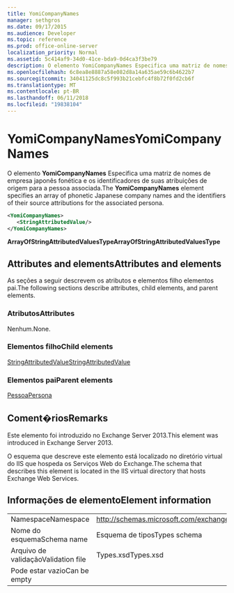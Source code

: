 ```yaml
---
title: YomiCompanyNames
manager: sethgros
ms.date: 09/17/2015
ms.audience: Developer
ms.topic: reference
ms.prod: office-online-server
localization_priority: Normal
ms.assetid: 5c414af9-34d0-41ce-bda9-0d4ca3f3be79
description: O elemento YomiCompanyNames Especifica uma matriz de nomes de empresa japonês fonética e os identificadores de suas atribuições de origem para a pessoa associada.
ms.openlocfilehash: 6c8ea8e8887a58e082d8a14a635ae59c6b4622b7
ms.sourcegitcommit: 34041125dc8c5f993b21cebfc4f8b72f0fd2cb6f
ms.translationtype: MT
ms.contentlocale: pt-BR
ms.lasthandoff: 06/11/2018
ms.locfileid: "19838104"
---
```

# <a name="yomicompanynames"></a><span data-ttu-id="ece3d-103">YomiCompanyNames</span><span class="sxs-lookup"><span data-stu-id="ece3d-103">YomiCompanyNames</span></span>

<span data-ttu-id="ece3d-104">O elemento **YomiCompanyNames** Especifica uma matriz de nomes de empresa japonês fonética e os identificadores de suas atribuições de origem para a pessoa associada.</span><span class="sxs-lookup"><span data-stu-id="ece3d-104">The **YomiCompanyNames** element specifies an array of phonetic Japanese company names and the identifiers of their source attributions for the associated persona.</span></span> 
  
```XML
<YomiCompanyNames>
   <StringAttributedValue/>
</YomiCompanyNames>
```

 <span data-ttu-id="ece3d-105">**ArrayOfStringAttributedValuesType**</span><span class="sxs-lookup"><span data-stu-id="ece3d-105">**ArrayOfStringAttributedValuesType**</span></span>
## <a name="attributes-and-elements"></a><span data-ttu-id="ece3d-106">Attributes and elements</span><span class="sxs-lookup"><span data-stu-id="ece3d-106">Attributes and elements</span></span>

<span data-ttu-id="ece3d-107">As seções a seguir descrevem os atributos e elementos filho elementos pai.</span><span class="sxs-lookup"><span data-stu-id="ece3d-107">The following sections describe attributes, child elements, and parent elements.</span></span>
  
### <a name="attributes"></a><span data-ttu-id="ece3d-108">Atributos</span><span class="sxs-lookup"><span data-stu-id="ece3d-108">Attributes</span></span>

<span data-ttu-id="ece3d-109">Nenhum.</span><span class="sxs-lookup"><span data-stu-id="ece3d-109">None.</span></span>
  
### <a name="child-elements"></a><span data-ttu-id="ece3d-110">Elementos filho</span><span class="sxs-lookup"><span data-stu-id="ece3d-110">Child elements</span></span>

[<span data-ttu-id="ece3d-111">StringAttributedValue</span><span class="sxs-lookup"><span data-stu-id="ece3d-111">StringAttributedValue</span></span>](stringattributedvalue.md)
  
### <a name="parent-elements"></a><span data-ttu-id="ece3d-112">Elementos pai</span><span class="sxs-lookup"><span data-stu-id="ece3d-112">Parent elements</span></span>

[<span data-ttu-id="ece3d-113">Pessoa</span><span class="sxs-lookup"><span data-stu-id="ece3d-113">Persona</span></span>](persona.md)
  
## <a name="remarks"></a><span data-ttu-id="ece3d-114">Coment�rios</span><span class="sxs-lookup"><span data-stu-id="ece3d-114">Remarks</span></span>

<span data-ttu-id="ece3d-115">Este elemento foi introduzido no Exchange Server 2013.</span><span class="sxs-lookup"><span data-stu-id="ece3d-115">This element was introduced in Exchange Server 2013.</span></span>
  
<span data-ttu-id="ece3d-116">O esquema que descreve este elemento está localizado no diretório virtual do IIS que hospeda os Serviços Web do Exchange.</span><span class="sxs-lookup"><span data-stu-id="ece3d-116">The schema that describes this element is located in the IIS virtual directory that hosts Exchange Web Services.</span></span>
  
## <a name="element-information"></a><span data-ttu-id="ece3d-117">Informações de elemento</span><span class="sxs-lookup"><span data-stu-id="ece3d-117">Element information</span></span>

|||
|:-----|:-----|
|<span data-ttu-id="ece3d-118">Namespace</span><span class="sxs-lookup"><span data-stu-id="ece3d-118">Namespace</span></span>  <br/> |http://schemas.microsoft.com/exchange/services/2006/types  <br/> |
|<span data-ttu-id="ece3d-119">Nome do esquema</span><span class="sxs-lookup"><span data-stu-id="ece3d-119">Schema name</span></span>  <br/> |<span data-ttu-id="ece3d-120">Esquema de tipos</span><span class="sxs-lookup"><span data-stu-id="ece3d-120">Types schema</span></span>  <br/> |
|<span data-ttu-id="ece3d-121">Arquivo de validação</span><span class="sxs-lookup"><span data-stu-id="ece3d-121">Validation file</span></span>  <br/> |<span data-ttu-id="ece3d-122">Types.xsd</span><span class="sxs-lookup"><span data-stu-id="ece3d-122">Types.xsd</span></span>  <br/> |
|<span data-ttu-id="ece3d-123">Pode estar vazio</span><span class="sxs-lookup"><span data-stu-id="ece3d-123">Can be empty</span></span>  <br/> ||
   

